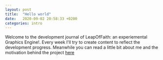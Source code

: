 ```yaml
---
layout: post
title:  "Hello world"
date:   2020-09-02 20:58:33 +0200
categories: intro
---
```

Welcome to the development journal of LeapOfFaith: an experiemental Graphics Engine!. Every week I'll try to create content to reflect the development progress. Meanwhile you can read a little bit about me and the motivation behind the project [here]({{site.baseurl}}/about)